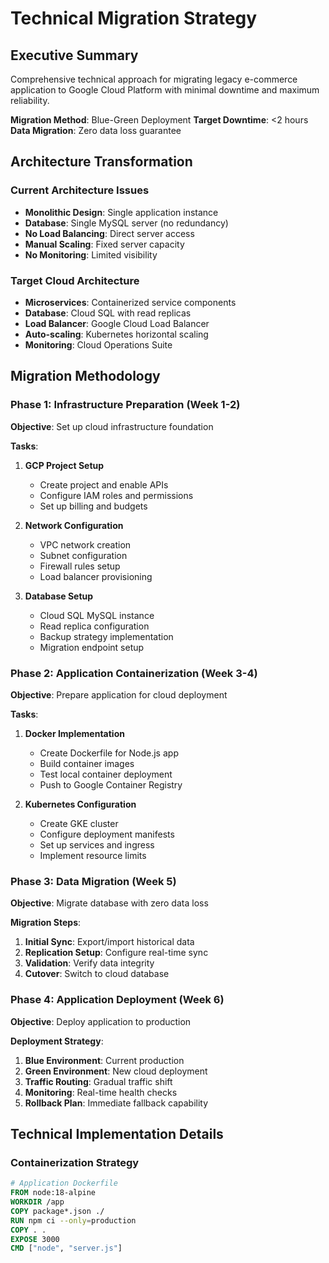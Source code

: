 # Technical Migration Strategy

## Executive Summary
Comprehensive technical approach for migrating legacy e-commerce application to Google Cloud Platform with minimal downtime and maximum reliability.

**Migration Method**: Blue-Green Deployment
**Target Downtime**: <2 hours
**Data Migration**: Zero data loss guarantee

## Architecture Transformation

### Current Architecture Issues
- **Monolithic Design**: Single application instance
- **Database**: Single MySQL server (no redundancy)
- **No Load Balancing**: Direct server access
- **Manual Scaling**: Fixed server capacity
- **No Monitoring**: Limited visibility

### Target Cloud Architecture
- **Microservices**: Containerized service components
- **Database**: Cloud SQL with read replicas
- **Load Balancer**: Google Cloud Load Balancer
- **Auto-scaling**: Kubernetes horizontal scaling
- **Monitoring**: Cloud Operations Suite

## Migration Methodology

### Phase 1: Infrastructure Preparation (Week 1-2)
**Objective**: Set up cloud infrastructure foundation

**Tasks**:
1. **GCP Project Setup**
   - Create project and enable APIs
   - Configure IAM roles and permissions
   - Set up billing and budgets

2. **Network Configuration**
   - VPC network creation
   - Subnet configuration
   - Firewall rules setup
   - Load balancer provisioning

3. **Database Setup**
   - Cloud SQL MySQL instance
   - Read replica configuration
   - Backup strategy implementation
   - Migration endpoint setup

### Phase 2: Application Containerization (Week 3-4)
**Objective**: Prepare application for cloud deployment

**Tasks**:
1. **Docker Implementation**
   - Create Dockerfile for Node.js app
   - Build container images
   - Test local container deployment
   - Push to Google Container Registry

2. **Kubernetes Configuration**
   - Create GKE cluster
   - Configure deployment manifests
   - Set up services and ingress
   - Implement resource limits

### Phase 3: Data Migration (Week 5)
**Objective**: Migrate database with zero data loss

**Migration Steps**:
1. **Initial Sync**: Export/import historical data
2. **Replication Setup**: Configure real-time sync
3. **Validation**: Verify data integrity
4. **Cutover**: Switch to cloud database

### Phase 4: Application Deployment (Week 6)
**Objective**: Deploy application to production

**Deployment Strategy**:
1. **Blue Environment**: Current production
2. **Green Environment**: New cloud deployment
3. **Traffic Routing**: Gradual traffic shift
4. **Monitoring**: Real-time health checks
5. **Rollback Plan**: Immediate fallback capability

## Technical Implementation Details

### Containerization Strategy
```dockerfile
# Application Dockerfile
FROM node:18-alpine
WORKDIR /app
COPY package*.json ./
RUN npm ci --only=production
COPY . .
EXPOSE 3000
CMD ["node", "server.js"]